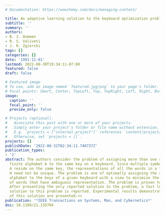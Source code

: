 ```yaml
---
# Documentation: https://wowchemy.com/docs/managing-content/

title: An adaptive learning solution to the keyboard optimization problem
subtitle: ''
summary: ''
authors:
- B. J. Oommen
- R. S. Valiveti
- J. R. Zgierski
tags: []
categories: []
date: '1991-11-01'
lastmod: 2022-08-30T19:34:11-07:00
featured: false
draft: false

# Featured image
# To use, add an image named `featured.jpg/png` to your page's folder.
# Focal points: Smart, Center, TopLeft, Top, TopRight, Left, Right, BottomLeft, Bottom, BottomRight.
image:
  caption: ''
  focal_point: ''
  preview_only: false

# Projects (optional).
#   Associate this post with one or more of your projects.
#   Simply enter your project's folder or file name without extension.
#   E.g. `projects = ["internal-project"]` references `content/project/deep-learning/index.md`.
#   Otherwise, set `projects = []`.
projects: []
publishDate: '2022-08-31T02:34:11.748737Z'
publication_types:
- '2'
abstract: The authors consider the problem of assigning more than one symbol of a
  finite alphabet A to the same key on a keyboard. Since multiple symbols of the alphabet
  A reside on the same key, the representations of all the words in a finite dictionary
  H need not be unique. The problem is one of optimally assigning the symbols of the
  alphabet to the keys of a given keyboard with a view to minimize the total number
  of words that have ambiguous representation. The problem is proven to be NP-hard.
  After presenting the only reported solution to the problem, a fast learning-automaton-based
  solution to this problem is reported. Experimental results demonstrating the power
  of this solution are presented.<>
publication: '*IEEE Transactions on Systems, Man, and Cybernetics*'
doi: 10.1109/21.135704
---
```

